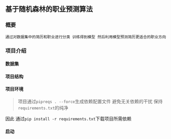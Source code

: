 ## 基于随机森林的职业预测算法

### 概要

    通过对数据集中的简历和职业进行分类 训练得到模型 然后利用模型预测简历更适合的职业方向

### 项目介绍

#### 数据集

#### 项目结构

#### 项目环境

> 项目通过`pipreqs . --force`生成依赖配置文件 避免无关依赖的干扰 保持`requirements.txt`的纯净
>

因此 通过`pip install -r requirements.txt`下载项目所需依赖

#### 启动